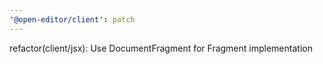 ```yaml
---
'@open-editor/client': patch
---
```


refactor(client/jsx): Use DocumentFragment for Fragment implementation
